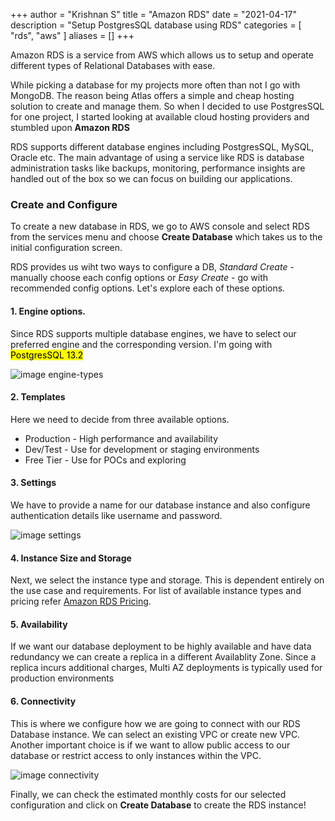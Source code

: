 +++
author = "Krishnan S"
title = "Amazon RDS"
date = "2021-04-17"
description = "Setup PostgresSQL database using RDS"
categories = [
  "rds",
  "aws"
]
aliases = []
+++

Amazon RDS is a service from AWS which allows us to setup and operate different types of Relational Databases with ease.
<!--more-->

While picking a database for my projects more often than not I go with MongoDB. The reason being Atlas offers a simple and cheap hosting solution to create and manage them. So when I decided to use PostgresSQL for one project, I started looking at available cloud hosting providers and stumbled upon **Amazon RDS**


RDS supports different database engines including PostgresSQL, MySQL, Oracle etc. The main advantage of using a service like RDS is database administration tasks like backups, monitoring, performance insights are handled out of the box so we can focus on building our applications.

### Create and Configure

To create a new database in RDS, we go to AWS console and select RDS from the services menu and choose **Create Database** which takes us to the initial configuration screen.

RDS provides us wiht two ways to configure a DB, *Standard Create* -  manually choose each config options or *Easy Create* - go with recommended config options. Let's explore each of these options.

#### 1. Engine options.

Since RDS supports multiple database engines, we have to select our preferred engine and the corresponding version. I'm going with <mark>PostgresSQL 13.2</mark>

![image engine-types](/assets/img/engine-type.png)

#### 2. Templates

Here we need to decide from three available options.
* Production -  High performance and availability
* Dev/Test -  Use for development or staging environments
* Free Tier -  Use for POCs and exploring

#### 3. Settings

We have to provide a name for our database instance and also configure authentication details like username and password.

![image settings](/assets/img/settings.png)

#### 4. Instance Size and Storage

Next, we select the instance type and storage. This is dependent entirely on the use case and requirements. For list of available instance types and pricing refer [Amazon RDS Pricing](https://aws.amazon.com/rds/postgresql/pricing).

#### 5. Availability

If we want our database deployment to be highly available and have data redundancy we can create a replica in a different Availablity Zone. Since a replica incurs additional charges, Multi AZ deployments is typically used for production environments

#### 6. Connectivity

This is where we configure how we are going to connect with our RDS Database instance. We can select an existing VPC or create new VPC. Another important choice is if we want to allow public access to our database or restrict access to only instances within the VPC. 

![image connectivity](/assets/img/connectivity.png)

Finally, we can check the estimated monthly costs for our selected configuration and click on **Create Database** to create the RDS instance!